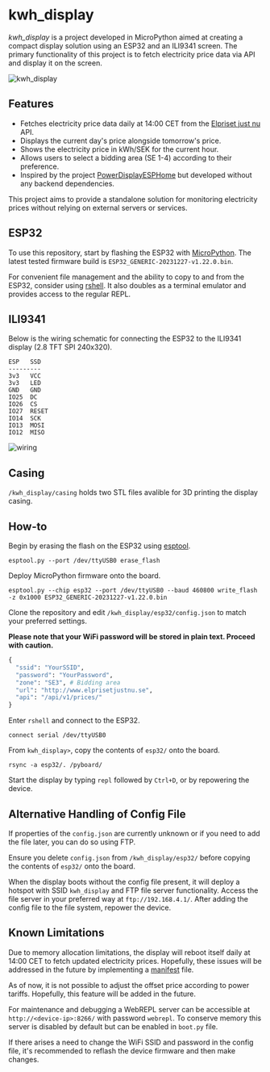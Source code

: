 # kwh_display

*kwh_display* is a project developed in MicroPython aimed at creating a compact display solution using an ESP32 and an ILI9341 screen. The primary functionality of this project is to fetch electricity price data via API and display it on the screen.

![kwh_display](https://github.com/user-attachments/assets/ac35568e-17c2-4a92-991a-805e1c3b35c9)

## Features

- Fetches electricity price data daily at 14:00 CET from the [Elpriset just nu](https://www.elprisetjustnu.se/elpris-api) API.
- Displays the current day's price alongside tomorrow's price.
- Shows the electricity price in kWh/SEK for the current hour.
- Allows users to select a bidding area (SE 1-4) according to their preference.
- Inspired by the project [PowerDisplayESPHome](https://github.com/johannyren/PowerDisplayESPHome) but developed without any backend dependencies.

This project aims to provide a standalone solution for monitoring electricity prices without relying on external servers or services.

## ESP32

To use this repository, start by flashing the ESP32 with [MicroPython](https://docs.MicroPython.org/en/latest/esp32/tutorial/intro.html). The latest tested firmware build is `ESP32_GENERIC-20231227-v1.22.0.bin`.

For convenient file management and the ability to copy to and from the ESP32, consider using [rshell](https://github.com/dhylands/rshell). It also doubles as a terminal emulator and provides access to the regular REPL.

## ILI9341

Below is the wiring schematic for connecting the ESP32 to the ILI9341 display (2.8 TFT SPI 240x320).

```
ESP   SSD
---------
3v3   VCC
3v3   LED
GND   GND
IO25  DC
IO26  CS
IO27  RESET
IO14  SCK
IO13  MOSI
IO12  MISO
```
![wiring](https://github.com/user-attachments/assets/355e2bc7-83c0-4814-930c-5a3256996608)

## Casing

```/kwh_display/casing``` holds two STL files avalible for 3D printing the display casing.

## How-to

Begin by erasing the flash on the ESP32 using [esptool](https://github.com/espressif/esptool).

```
esptool.py --port /dev/ttyUSB0 erase_flash
```

Deploy MicroPython firmware onto the board.

```
esptool.py --chip esp32 --port /dev/ttyUSB0 --baud 460800 write_flash -z 0x1000 ESP32_GENERIC-20231227-v1.22.0.bin
```

Clone the repository and edit ```/kwh_display/esp32/config.json``` to match your preferred settings.

**Please note that your WiFi password will be stored in plain text. Proceed with caution.**
```python
{
  "ssid": "YourSSID",
  "password": "YourPassword",
  "zone": "SE3", # Bidding area
  "url": "http://www.elprisetjustnu.se",
  "api": "/api/v1/prices/"
}
```
Enter ```rshell``` and connect to the ESP32.

```
connect serial /dev/ttyUSB0
```

From ```kwh_display>```, copy the contents of ```esp32/``` onto the board.
```
rsync -a esp32/. /pyboard/
```

Start the display by typing ```repl``` followed by ```Ctrl+D```, or by repowering the device. 

## Alternative Handling of Config File
If properties of the ```config.json``` are currently unknown or if you need to add the file later, you can do so using FTP.

Ensure you delete ```config.json``` from ```/kwh_display/esp32/``` before copying the contents of ```esp32/``` onto the board.

When the display boots without the config file present, it will deploy a hotspot with SSID ```kwh_display``` and FTP file server functionality. Access the file server in your preferred way at ```ftp://192.168.4.1/```. After adding the config file to the file system, repower the device.



## Known Limitations

Due to memory allocation limitations, the display will reboot itself daily at 14:00 CET to fetch updated electricity prices.
Hopefully, these issues will be addressed in the future by implementing a [manifest](https://docs.micropython.org/en/latest/reference/manifest.html) file.

As of now, it is not possible to adjust the offset price according to power tariffs. Hopefully, this feature will be added in the future.

For maintenance and debugging a WebREPL server can be accessible at ```http://<device-ip>:8266/``` with password ```webrepl```. To conserve memory this server is disabled by default but can be enabled in ```boot.py``` file.

If there arises a need to change the WiFi SSID and password in the config file, it's recommended to reflash the device firmware and then make changes.
